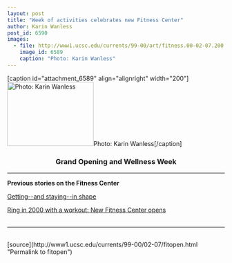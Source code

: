 ```yaml
---
layout: post
title: "Week of activities celebrates new Fitness Center"
author: Karin Wanless
post_id: 6590
images:
  - file: http://www1.ucsc.edu/currents/99-00/art/fitness.00-02-07.200.jpg
    image_id: 6589
    caption: "Photo: Karin Wanless"
---
```


[caption id="attachment_6589" align="alignright" width="200"]<a href="http://localhost/mysite/wp-content/uploads/2000/02/fitness.00-02-07.200.jpg"><img class="size-full wp-image-6589" src="http://localhost/mysite/wp-content/uploads/2000/02/fitness.00-02-07.200.jpg" alt="Photo: Karin Wanless" width="200" height="148" /></a>Photo: Karin Wanless[/caption]
<h3 align="center">
  <b>Grand Opening and Wellness Week</b>
</h3>
<center>
  <hr>
</center>
<p>
  <b>Previous stories on the Fitness Center</b>
</p>
<p>
  <a href="../01-31/fitness1.html">Getting--and staying--in shape</a>
</p>
<p>
  <a href="../01-03/fitness.html">Ring in 2000 with a workout: New Fitness Center opens<br></a><br>
</p>
<hr>
<br>
[source](http://www1.ucsc.edu/currents/99-00/02-07/fitopen.html "Permalink to fitopen")
